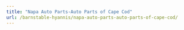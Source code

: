 ```yaml
---
title: "Napa Auto Parts-Auto Parts of Cape Cod"
url: /barnstable-hyannis/napa-auto-parts-auto-parts-of-cape-cod/
---
```

